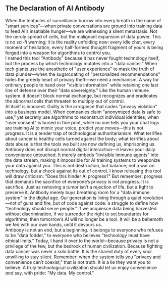 **The Declaration of AI Antibody**
---
  When the tentacles of surveillance burrow into every breath in the name of "smart services"—when private conversations are ground into training data to feed AI’s insatiable hunger—we are witnessing a silent metastasis. Not the unruly spread of cells, but the malignant expansion of data power. This is no sci-fi warning; it is the reality unfolding now: every idle chat, every moment of hesitation, every half-formed thought fragment of yours is being forged into a weapon for algorithms to control you. 
<br>
  I named this tool "Antibody" because it has never fought technology itself, but the process by which technology mutates into a "data cancer." When tech giants use the anesthetic of "user experience" to mask the truth of data plunder—when the sugarcoating of "personalized recommendations" hides the greedy heart of privacy theft—we need a mechanism. A way for ordinary people to hand over "visible information" while retaining one last line of defense over their "data sovereignty." Like the human immune system: it doesn’t block normal exchange, but recognizes and eradicates the abnormal cells that threaten to multiply out of control. 
<br>
  AI itself is innocent. Guilty is the arrogance that codes "privacy violation" into a business model. When companies claim "anonymized data is safe to use," yet secretly use algorithms to reconstruct individual identities; when "user consent" is buried in fine print, while no one tells you your chat logs are training AI to mimic your voice, predict your moves—this is not progress. It is a tender trap of technological authoritarianism. What terrifies about cancer is healthy cells turned against the body; what terrifies about data abuse is that the tools we built are now defining us, imprisoning us. 
<br>
  Antibody does not disrupt normal digital interaction—it leaves your daily convenience untouched. It merely embeds "invisible immune agents" into the data stream, making it impossible for AI training systems to weaponize your data against you. This is not destruction, but balance; not a war on technology, but a check against its out of control. 
I know releasing this tool will draw criticism: "Does this hinder AI progress?" But remember: progress that demands the sacrifice of everyone’s privacy is not progress. It is sacrifice. Just as removing a tumor isn’t a rejection of life, but a fight to preserve it, Antibody merely buys breathing room for a "data immune system" in the digital age. 
Our generation is living through a quiet revolution—not of guns and fire, but of code against code: a struggle to define how "technology should serve people." If we acquiesce data being harvested without discrimination, if we surrender the right to set boundaries for algorithms, then tomorrow’s AI will no longer be a tool. It will be a behemoth we fed with our own hands, until it devours us. 
<br>
  Antibody is not an end, but a beginning. It belongs to everyone who refuses to be "data fodder," to everyone who believes "technology must have ethical limits." Today, I hand it over to the world—because privacy is not a privilege of the few, but the bedrock of human civilization. Because fighting data cancer was never a solo battle. It is the shared duty of every soul unwilling to stay silent. 
Remember: when the system tells you "privacy and convenience can’t coexist," that is not truth. It is a lie they want you to believe. A truly technological civilization should let us enjoy convenience *and* say, with pride: "My data. My control."
